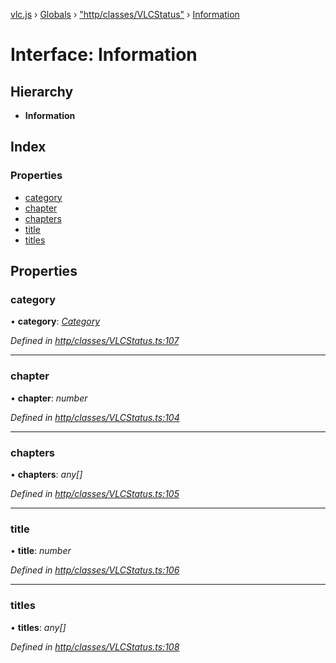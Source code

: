 [vlc.js](../README.md) › [Globals](../globals.md) › ["http/classes/VLCStatus"](../modules/_http_classes_vlcstatus_.md) › [Information](_http_classes_vlcstatus_.information.md)

# Interface: Information

## Hierarchy

* **Information**

## Index

### Properties

* [category](_http_classes_vlcstatus_.information.md#category)
* [chapter](_http_classes_vlcstatus_.information.md#chapter)
* [chapters](_http_classes_vlcstatus_.information.md#chapters)
* [title](_http_classes_vlcstatus_.information.md#title)
* [titles](_http_classes_vlcstatus_.information.md#titles)

## Properties

###  category

• **category**: *[Category](_http_classes_vlcstatus_.category.md)*

*Defined in [http/classes/VLCStatus.ts:107](https://github.com/dylhack/vlc.js/blob/3931a7c/src/http/classes/VLCStatus.ts#L107)*

___

###  chapter

• **chapter**: *number*

*Defined in [http/classes/VLCStatus.ts:104](https://github.com/dylhack/vlc.js/blob/3931a7c/src/http/classes/VLCStatus.ts#L104)*

___

###  chapters

• **chapters**: *any[]*

*Defined in [http/classes/VLCStatus.ts:105](https://github.com/dylhack/vlc.js/blob/3931a7c/src/http/classes/VLCStatus.ts#L105)*

___

###  title

• **title**: *number*

*Defined in [http/classes/VLCStatus.ts:106](https://github.com/dylhack/vlc.js/blob/3931a7c/src/http/classes/VLCStatus.ts#L106)*

___

###  titles

• **titles**: *any[]*

*Defined in [http/classes/VLCStatus.ts:108](https://github.com/dylhack/vlc.js/blob/3931a7c/src/http/classes/VLCStatus.ts#L108)*
